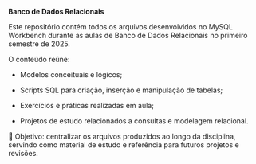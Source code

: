 **Banco de Dados Relacionais**

Este repositório contém todos os arquivos desenvolvidos no MySQL Workbench durante as aulas de Banco de Dados Relacionais no primeiro semestre de 2025.

O conteúdo reúne:

- Modelos conceituais e lógicos;

- Scripts SQL para criação, inserção e manipulação de tabelas;

- Exercícios e práticas realizadas em aula;

- Projetos de estudo relacionados a consultas e modelagem relacional.

📌 Objetivo: centralizar os arquivos produzidos ao longo da disciplina, servindo como material de estudo e referência para futuros projetos e revisões.
